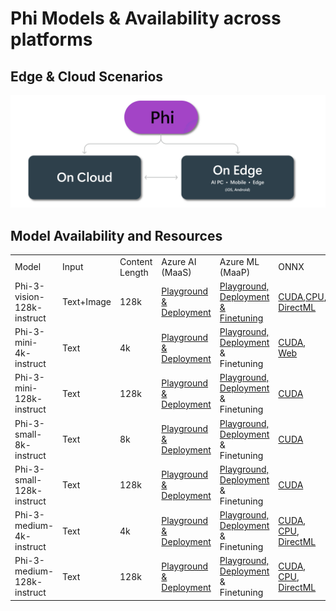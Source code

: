# Phi Models & Availability across platforms 

## Edge & Cloud Scenarios

![EdgeCloud](../../../imgs/01/01/01.phiedgecloud.png)

## Model Availability and Resources

| | | | | | | | | |
|-|-|-|-|-|-|-|-|-|
|Model|Input|Content Length|Azure AI (MaaS)|Azure ML (MaaP)|ONNX|Hugging Face|Ollama|Nvidia NIM|
|Phi-3-vision-128k-instruct|Text+Image|128k|[Playground & Deployment](https://ai.azure.com/explore/models/Phi-3-vision-128k-instruct/version/2/registry/azureml)|[Playground, Deployment & Finetuning](https://ml.azure.com/registries/azureml/models/Phi-3-vision-128k-instruct/version/2)|[CUDA](https://huggingface.co/microsoft/Phi-3-vision-128k-instruct-onnx-cuda/tree/main),[CPU](https://huggingface.co/microsoft/Phi-3-vision-128k-instruct-onnx-cpu/tree/main), [DirectML](https://huggingface.co/microsoft/Phi-3-vision-128k-instruct-onnx-directml/tree/main)|[Download](https://huggingface.co/microsoft/Phi-3-vision-128k-instruct)|-NA-|[NIM APIs](https://build.nvidia.com/microsoft/phi-3-vision-128k-instruct)|
|Phi-3-mini-4k-instruct|Text|4k|[Playground & Deployment](https://aka.ms/phi3-mini-4k-azure-ml)|[Playground, Deployment](https://aka.ms/phi3-mini-4k-azure-ml) & Finetuning|[CUDA](https://huggingface.co/microsoft/Phi-3-mini-4k-instruct-onnx), [Web](https://huggingface.co/microsoft/Phi-3-mini-4k-instruct-onnx)|[Playground & Download](https://huggingface.co/chat/models/microsoft/Phi-3-mini-4k-instruct)|[GGUF](https://huggingface.co/microsoft/Phi-3-mini-4k-instruct-gguf)|[NIM APIs](https://build.nvidia.com/microsoft/phi-3-mini-4k)|
|Phi-3-mini-128k-instruct|Text|128k|[Playground & Deployment](https://ai.azure.com/explore/models/Phi-3-mini-128k-instruct/version/9/registry/azureml)|[Playground, Deployment](https://ai.azure.com/explore/models/Phi-3-mini-128k-instruct/version/9/registry/azureml) & Finetuning|[CUDA](https://huggingface.co/microsoft/Phi-3-mini-128k-instruct-onnx)|[Download](https://huggingface.co/microsoft/Phi-3-mini-128k-instruct-onnx)|-NA-|[NIM APIs](https://build.nvidia.com/microsoft/phi-3-mini)|
|Phi-3-small-8k-instruct|Text|8k|[Playground & Deployment](https://ml.azure.com/registries/azureml/models/Phi-3-small-8k-instruct/version/2)|[Playground, Deployment](https://ai.azure.com/explore/models/Phi-3-small-8k-instruct/version/2/registry/azureml) & Finetuning|[CUDA](https://huggingface.co/microsoft/Phi-3-small-8k-instruct-onnx-cuda)|[Download](https://huggingface.co/microsoft/Phi-3-small-8k-instruct-onnx-cuda)|-NA-|[NIM APIs](https://build.nvidia.com/microsoft/phi-3-small-8k-instruct?docker=false)|
|Phi-3-small-128k-instruct|Text|128k|[Playground & Deployment](https://ai.azure.com/explore/models/Phi-3-small-128k-instruct/version/2/registry/azureml)|[Playground, Deployment](https://ml.azure.com/registries/azureml/models/Phi-3-small-128k-instruct/version/2) & Finetuning|[CUDA](https://huggingface.co/microsoft/Phi-3-small-128k-instruct-onnx-cuda)|[Download](https://huggingface.co/microsoft/Phi-3-small-128k-instruct)|-NA-|[NIM APIs](https://build.nvidia.com/microsoft/phi-3-small-128k-instruct?docker=false)|
|Phi-3-medium-4k-instruct|Text|4k|[Playground & Deployment](https://huggingface.co/microsoft/Phi-3-medium-4k-instruct)|[Playground, Deployment](https://ml.azure.com/registries/azureml/models/Phi-3-medium-4k-instruct/version/2) & Finetuning|[CUDA](https://huggingface.co/microsoft/Phi-3-medium-4k-instruct-onnx-cuda/tree/main), [CPU](https://huggingface.co/microsoft/Phi-3-medium-4k-instruct-onnx-cpu/tree/main), [DirectML](https://huggingface.co/microsoft/Phi-3-medium-4k-instruct-onnx-directml/tree/main)|[Download](https://huggingface.co/microsoft/Phi-3-medium-4k-instruct)|-NA-|[NIM APIs](https://build.nvidia.com/microsoft/phi-3-medium-4k-instruct?docker=false)|
|Phi-3-medium-128k-instruct|Text|128k|[Playground & Deployment](https://ai.azure.com/explore/models/Phi-3-medium-128k-instruct/version/2)|[Playground, Deployment](https://ml.azure.com/registries/azureml/models/Phi-3-medium-128k-instruct/version/2) & Finetuning|[CUDA](https://huggingface.co/microsoft/Phi-3-medium-128k-instruct-onnx-cuda/tree/main), [CPU](https://huggingface.co/microsoft/Phi-3-medium-128k-instruct-onnx-cpu/tree/main), [DirectML](https://huggingface.co/microsoft/Phi-3-medium-128k-instruct-onnx-directml/tree/main)|[Download](https://huggingface.co/microsoft/Phi-3-medium-128k-instruct)|-NA-|-NA-|
